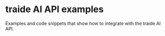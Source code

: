 # traide AI API examples

Examples and code snippets that show how to integrate with the traide AI API.
